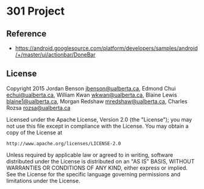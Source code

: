 301 Project
===========

Reference
-------
- https://android.googlesource.com/platform/developers/samples/android/+/master/ui/actionbar/DoneBar

License
-------
Copyright 2015 
Jordan Benson <jbenson@ualberta.ca>,
Edmond Chui <echui@ualberta.ca>,
William Kwan <wkwan@ualberta.ca>,
Blaine Lewis <blaine1@ualberta.ca>,
Morgan Redshaw <mredshaw@ualberta.ca>,
Charles Rozsa <rozsa@ualberta.ca>

Licensed under the Apache License, Version 2.0 (the "License");
you may not use this file except in compliance with the License.
You may obtain a copy of the License at

    http://www.apache.org/licenses/LICENSE-2.0

Unless required by applicable law or agreed to in writing, software
distributed under the License is distributed on an "AS IS" BASIS,
WITHOUT WARRANTIES OR CONDITIONS OF ANY KIND, either express or implied.
See the License for the specific language governing permissions and
limitations under the License.
